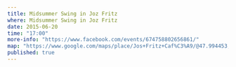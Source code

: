 ```yaml
---
title: Midsummer Swing in Joz Fritz
where: Midsummer Swing in Joz Fritz
date: 2015-06-20
time: "17:00"
more-info: "https://www.facebook.com/events/674758802656861/"
map: "https://www.google.com/maps/place/Jos+Fritz+Caf%C3%A9/@47.994453,7.841433,15z/data=!4m2!3m1!1s0x0:0xcb01f5d5896c8746"
published: true
---
```

